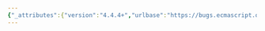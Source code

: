 ```yaml
---
{"_attributes":{"version":"4.4.4+","urlbase":"https://bugs.ecmascript.org/","maintainer":"dherman@mozilla.com"},"bug":{"bug_id":3973,"creation_ts":"2015-02-17 10:04:00 -0800","short_desc":"13.6.4.1: anomalous indent of production RHSs","delta_ts":"2015-02-19 19:11:06 -0800","product":"Draft for 6th Edition","component":"editorial issue","version":"Rev 33: February 12, 2015 Draft","rep_platform":"All","op_sys":"All","bug_status":"RESOLVED","resolution":"FIXED","priority":"Normal","bug_severity":"trivial","everconfirmed":true,"reporter":{"uid":"jmdyck","name":"Michael Dyck"},"assigned_to":{"uid":"allen","name":"Allen Wirfs-Brock"},"long_desc":[{"commentid":12811,"comment_count":0,"who":{"uid":"jmdyck","name":"Michael Dyck"},"bug_when":"2015-02-17 10:04:49 -0800","thetext":"Usually, when a multi-line production is followed by a bulleted list, the indent of the RHSs is greater than that of the bullets. See 13.5.1, 13.6.0.1, and 21.2.1 (RegExpUnicodeEscapeSequence).\n\nBut in 13.6.4.1, this is not the case -- the RHSs and the bullets have the same indent. So the RHSs (4 of them in that section) should be indented farther."},{"commentid":12813,"comment_count":1,"who":{"uid":"allen","name":"Allen Wirfs-Brock"},"bug_when":"2015-02-17 10:23:38 -0800","thetext":"fixed in rev34 editor's draft"},{"commentid":13129,"comment_count":2,"who":{"uid":"allen","name":"Allen Wirfs-Brock"},"bug_when":"2015-02-19 19:11:06 -0800","thetext":"fixed in rev34"}]}}
---
```

